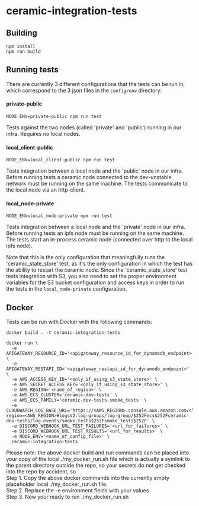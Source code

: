 # ceramic-integration-tests

## Building

```
npm install
npm run build
```

## Running tests

There are currently 3 different configurations that the tests can be run in, which correspond to the 3 json files in the `config/env` directory:

#### private-public

`NODE_ENV=private-public npm run test`

Tests against the two nodes (called 'private' and 'public') running in our infra.  Requires no local nodes.

#### local_client-public

`NODE_ENV=local_client-public npm run test`

Tests integration between a local node and the 'public' node in our infra.
Before running tests a ceramic node connected to the dev-unstable network
must be running on the same machine. The tests communicate to the local node via an http-client.

#### local_node-private

`NODE_ENV=local_node-private npm run test`

Tests integration between a local node and the 'private' node in our infra.
Before running tests an ipfs node must be running on the same machine.
The tests start an in-process ceramic node (connected over http to the local ipfs node).

Note that this is the only configuration that meaningfully runs the 'ceramic_state_store' test,
as it's the only configuration in which the test has the ability to restart the ceramic node.
Since the 'ceramic_state_store' test tests integration with S3, you also need to set the proper
environment variables for the S3 bucket configuration and access keys in order to run the
tests in the `local_node-private` configuration.

## Docker

Tests can be run with Docker with the following commands:

```
docker build . -t ceramic-integration-tests
```

```
docker run \
  -e APIGATEWAY_RESOURCE_ID='<apigateway_resource_id_for_dynamodb_endpoint>' \
  -e APIGATEWAY_RESTAPI_ID='<apigateway_restapi_id_for_dynamodb_endpoint>' \
  -e AWS_ACCESS_KEY_ID='<only_if_using_s3_state_store>' \
  -e AWS_SECRET_ACCESS_KEY='<only_if_using_s3_state_store>' \
  -e AWS_REGION='<name_of_region>' \
  -e AWS_ECS_CLUSTER='ceramic-dev-tests' \
  -e AWS_ECS_FAMILY='ceramic-dev-tests-smoke_tests' \
  -e CLOUDWATCH_LOG_BASE_URL='https://<AWS_REGION>.console.aws.amazon.com/cloudwatch/home?region=<AWS_REGION>#logsV2:log-groups/log-group/$252Fecs$252Fceramic-dev-tests/log-events/smoke_tests$252Fsmoke_tests$252F' \
  -e DISCORD_WEBHOOK_URL_TEST_FAILURES='<url_for_failures>' \
  -e DISCORD_WEBHOOK_URL_TEST_RESULTS='<url_for_results>' \
  -e NODE_ENV='<name_of_config_file>' \
  ceramic-integration-tests
```

Please note: the above docker build and run commands can be placed into your copy of the local ./my_docker_run.sh file which is actually a symlink to the parent directory outside the repo, so your secrets do not get checked into the repo by accident, so   
Step 1. Copy the above docker commands into the currently empty placeholder local ./my_docker_run.sh file.   
Step 2. Replace the -e environment fields with your values   
Step 3. Now your ready to run ./my_docker_run.sh   

